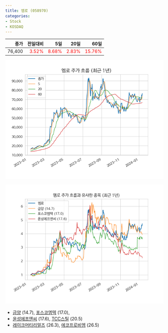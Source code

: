 ```yaml
---
title: 엠로 (058970)
categories:
- Stock
- KOSDAQ
---
```


|종가|전일대비|5일|20일|60일|
|---:|-------:|--:|---:|---:|
|76,400|<span style="color: red">3.52%</span>|<span style="color: red">8.68%</span>|<span style="color: red">2.83%</span>|<span style="color: red">15.76%</span>|


<!-- more -->

![058970](/assets/images/stock/058970.png)

![058970](/assets/images/stock/058970_sim.png)

- [금양](/001570/) (14.7), [포스코엠텍](/009520/) (17.0),
- [윤성에프앤씨](/372170/) (17.6), [TCC스틸](/002710/) (20.5)
- [레이크머티리얼즈](/281740/) (26.3), [에코프로비엠](/247540/) (26.5)